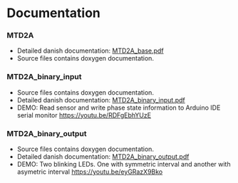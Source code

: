 # Documentation

### MTD2A

* Detailed danish documentation: [MTD2A_base.pdf](https://github.com/MTD2A/MTD2A/blob/main/doc/MTD2A.pdf) 
* Source files contains doxygen documentation.

### MTD2A_binary_input 
* Source files contains doxygen documentation.
* Detailed danish documentation: [MTD2A_binary_input.pdf](https://github.com/MTD2A/MTD2A/blob/main/doc/MTD2A_binary_input.pdf)
* DEMO: Read sensor and write phase state information to Arduino IDE serial monitor https://youtu.be/RDFgEbhYUzE

### MTD2A_binary_output
* Source files contains doxygen documentation.
* Detailed danish documentation: [MTD2A_binary_output.pdf](https://github.com/MTD2A/MTD2A/blob/main/doc/MTD2A_binary_output.pdf)
* DEMO: Two blinking LEDs. One with symmetric interval and another with asymetric interval https://youtu.be/eyGRazX9Bko


